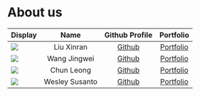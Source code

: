 # About us


Display | Name | Github Profile | Portfolio 
--------|:----:|:--------------:|:---------:
![](https://via.placeholder.com/100.png?text=Photo) | Liu Xinran | [Github](https://github.com/striris/) | [Portfolio](docs/team/xinran.md)
![](https://avatars.githubusercontent.com/u/69473846?s=400&u=7956442ea7a7d181262b3d76b5db4fd5d3f7a54c&v=4) | Wang Jingwei | [Github](https://github.com/Wang-Jingwei) | [Portfolio](docs/team/johndoe.md)
![](https://www.practicalpainmanagement.com/sites/default/files/images/2015/11/19/Headache.jpg) | Chun Leong | [Github](https://github.com/allyfern72) | [Portfolio](docs/team/johndoe.md)
![](https://64.media.tumblr.com/3cad25d62606da05a6210c21878eac04/2cf00a6323054982-c1/s400x600/068fb71d52e4edbfcfc81807f5a05bbb4570c616.png) | Wesley Susanto | [Github](https://github.com/cristoforows) | [Portfolio](docs/team/johndoe.md)
